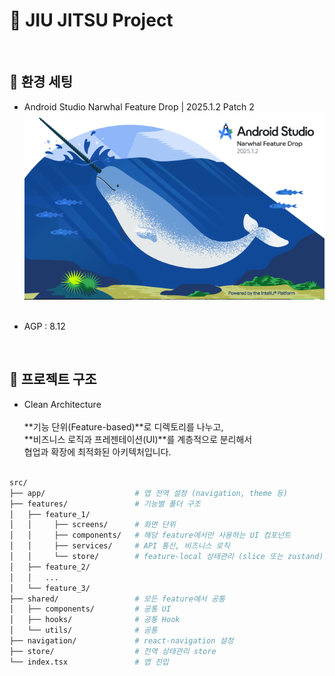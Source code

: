 # 🥋 JIU JITSU Project


</br>

## :eyes: 환경 세팅

- Android Studio Narwhal Feature Drop | 2025.1.2 Patch 2 </br>
![alt](./img/img_as.png "Android Studio Narwhal Feature Drop")</br></br>

- AGP : 8.12</br>

</br>

## :open_file_folder: 프로젝트 구조 

- Clean Architecture</br></br>
**기능 단위(Feature-based)**로 디렉토리를 나누고,</br>
**비즈니스 로직과 프레젠테이션(UI)**를 계층적으로 분리해서</br>
협업과 확장에 최적화된 아키텍처입니다.</br></br>
```bash
src/
├── app/                    # 앱 전역 설정 (navigation, theme 등)
├── features/               # 기능별 폴더 구조 
│   ├── feature_1/
│   │     ├── screens/      # 화면 단위 
│   │     ├── components/   # 해당 feature에서만 사용하는 UI 컴포넌트
│   │     ├── services/     # API 통신, 비즈니스 로직
│   │     └── store/        # feature-local 상태관리 (slice 또는 zustand)
│   ├── feature_2/
│   │   ...
│   └── feature_3/
├── shared/                 # 모든 feature에서 공통 
│   ├── components/         # 공통 UI
│   ├── hooks/              # 공통 Hook
│   └── utils/              # 공통 
├── navigation/             # react-navigation 설정
├── store/                  # 전역 상태관리 store
└── index.tsx               # 앱 진입
```

</br>
